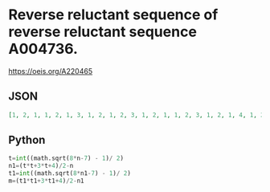 # Reverse reluctant sequence of reverse reluctant sequence A004736\.
https://oeis.org/A220465
## JSON
```JSON
[1, 2, 1, 1, 2, 1, 3, 1, 2, 1, 2, 3, 1, 2, 1, 1, 2, 3, 1, 2, 1, 4, 1, 2, 3, 1, 2, 1, 3, 4, 1, 2, 3, 1, 2, 1, 2, 3, 4, 1, 2, 3, 1, 2, 1, 1, 2, 3, 4, 1, 2, 3, 1, 2, 1, 5, 1, 2, 3, 4, 1, 2, 3, 1, 2, 1, 4, 5, 1, 2, 3, 4, 1, 2, 3, 1, 2, 1, 3, 4, 5, 1, 2, 3, 4, 1, 2, 3, 1, 2, 1, 2, 3, 4, 5, 1, 2, 3, 4, 1, 2, 3, 1, 2, 1, 1, 2, 3, 4, 5, 1, 2, 3, 4, 1, 2, 3, 1, 2, 1, 6, 1, 2, 3]
```
## Python
```Python
t=int((math.sqrt(8*n-7) - 1)/ 2)
n1=(t*t+3*t+4)/2-n
t1=int((math.sqrt(8*n1-7) - 1)/ 2)
m=(t1*t1+3*t1+4)/2-n1
```
